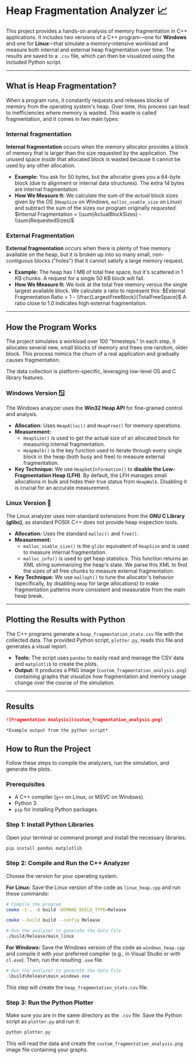 # Heap Fragmentation Analyzer 📈

This project provides a hands-on analysis of memory fragmentation in C++ applications. It includes two versions of a C++ program—one for **Windows** and one for **Linux**—that simulate a memory-intensive workload and measure both internal and external heap fragmentation over time. The results are saved to a `.csv` file, which can then be visualized using the included Python script.

-----

## What is Heap Fragmentation?

When a program runs, it constantly requests and releases blocks of memory from the operating system's heap. Over time, this process can lead to inefficiencies where memory is wasted. This waste is called fragmentation, and it comes in two main types:


### Internal fragmentation

**Internal fragmentation** occurs when the memory allocator provides a block of memory that is larger than the size requested by the application. The unused space *inside* that allocated block is wasted because it cannot be used by any other allocation.

  * **Example:** You ask for 50 bytes, but the allocator gives you a 64-byte block (due to alignment or internal data structures). The extra 14 bytes are internal fragmentation.
  * **How We Measure It:** We calculate the sum of the *actual* block sizes given by the OS (`HeapSize` on Windows, `malloc_usable_size` on Linux) and subtract the sum of the sizes our program originally *requested*.
    $Internal Fragmentation = \\sum(ActualBlockSizes) - \\sum(RequestedSizes)$

### External Fragmentation

**External fragmentation** occurs when there is plenty of free memory available on the heap, but it is broken up into so many small, non-contiguous blocks ("holes") that it cannot satisfy a large memory request.

  * **Example:** The heap has 1 MB of total free space, but it's scattered in 1 KB chunks. A request for a single 50 KB block will fail.
  * **How We Measure It:** We look at the total free memory versus the single largest available block. We calculate a ratio to represent this:
    $External Fragmentation Ratio = 1 - \\frac{LargestFreeBlock}{TotalFreeSpace}$
    A ratio close to 1.0 indicates high external fragmentation.

-----

## How the Program Works

The project simulates a workload over 100 "timesteps." In each step, it allocates several new, small blocks of memory and frees one random, older block. This process mimics the churn of a real application and gradually causes fragmentation.

The data collection is platform-specific, leveraging low-level OS and C library features.

### Windows Version 🪟

The Windows analyzer uses the **Win32 Heap API** for fine-grained control and analysis.

  * **Allocation:** Uses `HeapAlloc()` and `HeapFree()` for memory operations.
  * **Measurement:**
      * `HeapSize()` is used to get the actual size of an allocated block for measuring internal fragmentation.
      * `HeapWalk()` is the key function used to iterate through every single block in the heap (both busy and free) to measure external fragmentation.
  * **Key Technique:** We use `HeapSetInformation()` to **disable the Low-Fragmentation Heap (LFH)**. By default, the LFH manages small allocations in bulk and hides their true status from `HeapWalk`. Disabling it is crucial for an accurate measurement.

### Linux Version 🐧

The Linux analyzer uses non-standard extensions from the **GNU C Library (glibc)**, as standard POSIX C++ does not provide heap inspection tools.

  * **Allocation:** Uses the standard `malloc()` and `free()`.
  * **Measurement:**
      * `malloc_usable_size()` is the `glibc` equivalent of `HeapSize` and is used to measure internal fragmentation.
      * `malloc_info()` is used to get heap statistics. This function returns an XML string summarizing the heap's state. We parse this XML to find the sizes of all free chunks to measure external fragmentation.
  * **Key Technique:** We use `mallopt()` to tune the allocator's behavior (specifically, by disabling `mmap` for large allocations) to make fragmentation patterns more consistent and measurable from the main heap break.

-----

## Plotting the Results with Python

The C++ programs generate a `heap_fragmentation_stats.csv` file with the collected data. The provided Python script, `plotter.py`, reads this file and generates a visual report.

  * **Tools:** The script uses `pandas` to easily read and manage the CSV data and `matplotlib` to create the plots.
  * **Output:** It produces a PNG image (`custom_fragmentation_analysis.png`) containing graphs that visualize how fragmentation and memory usage change over the course of the simulation.

-----

## Results

```markdown
![Fragmentation Analysis](custom_fragmentation_analysis.png)

*Example output from the python script*
```

## How to Run the Project

Follow these steps to compile the analyzers, run the simulation, and generate the plots.

### Prerequisites

  * A C++ compiler (`g++` on Linux, or MSVC on Windows).
  * Python 3.
  * `pip` for installing Python packages.

### Step 1: Install Python Libraries

Open your terminal or command prompt and install the necessary libraries.

```bash
pip install pandas matplotlib
```

### Step 2: Compile and Run the C++ Analyzer

Choose the version for your operating system.

**For Linux:**
Save the Linux version of the code as `linux_heap.cpp` and run these commands:

```bash
# Compile the program
cmake -S . -B build -DCMAKE_BUILD_TYPE=Release   

cmake --build build --config Release

# Run the analyzer to generate the data file
./build/Release/main_linux
```

**For Windows:**
Save the Windows version of the code as `windows_heap.cpp` and compile it with your preferred compiler (e.g., in Visual Studio or with `cl.exe`). Then, run the resulting `.exe` file.

```powershell
# Run the analyzer to generate the data file
.\build\Release\main_windows.exe
```

This step will create the `heap_fragmentation_stats.csv` file.

### Step 3: Run the Python Plotter

Make sure you are in the same directory as the `.csv` file. Save the Python script as `plotter.py` and run it:

```bash
python plotter.py
```

This will read the data and create the `custom_fragmentation_analysis.png` image file containing your graphs.